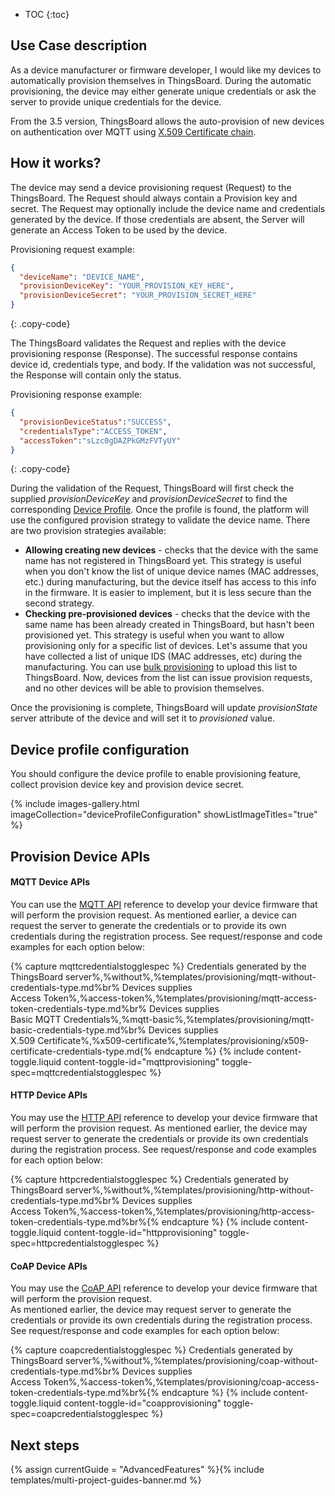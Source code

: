 * TOC
{:toc}

## Use Case description

As a device manufacturer or firmware developer, I would like my devices to automatically provision themselves in ThingsBoard.
During the automatic provisioning, the device may either generate unique credentials or ask the server to provide unique credentials for the device. 

From the 3.5 version, ThingsBoard allows the auto-provision of new devices on authentication over MQTT using [X.509 Certificate chain](/docs/{{docsPrefix}}user-guide/certificates/).
   
## How it works?

<object width="80%" data="/images/user-guide/device-provisioning/flow.svg"></object>

The device may send a device provisioning request (Request) to the ThingsBoard. The Request should always contain a Provision key and secret. 
The Request may optionally include the device name and credentials generated by the device. 
If those credentials are absent, the Server will generate an Access Token to be used by the device.

Provisioning request example:

```json
{
  "deviceName": "DEVICE_NAME",
  "provisionDeviceKey": "YOUR_PROVISION_KEY_HERE",
  "provisionDeviceSecret": "YOUR_PROVISION_SECRET_HERE"
}
```
{: .copy-code}

The ThingsBoard validates the Request and replies with the device provisioning response (Response).
The successful response contains device id, credentials type, and body.
If the validation was not successful, the Response will contain only the status.

Provisioning response example:

```json
{
  "provisionDeviceStatus":"SUCCESS",
  "credentialsType":"ACCESS_TOKEN",
  "accessToken":"sLzc0gDAZPkGMzFVTyUY"
}
```
{: .copy-code}

During the validation of the Request, ThingsBoard will first check the supplied *provisionDeviceKey* and *provisionDeviceSecret* to find the corresponding [Device Profile](/docs/{{docsPrefix}}user-guide/device-profiles/).
Once the profile is found, the platform will use the configured provision strategy to validate the device name.
There are two provision strategies available:

* **Allowing creating new devices** - checks that the device with the same name has not registered in ThingsBoard yet.
This strategy is useful when you don't know the list of unique device names (MAC addresses, etc.) during manufacturing, but the device itself has access to this info in the firmware.
It is easier to implement, but it is less secure than the second strategy.
* **Checking pre-provisioned devices** - checks that the device with the same name has been already created in ThingsBoard, but hasn't been provisioned yet.
This strategy is useful when you want to allow provisioning only for a specific list of devices. Let's assume that you have collected a list of unique IDS (MAC addresses, etc) during the manufacturing.
You can use [bulk provisioning](/docs/{{docsPrefix}}user-guide/bulk-provisioning/) to upload this list to ThingsBoard. Now, devices from the list can issue provision requests, and no other devices will be able to provision themselves.

Once the provisioning is complete, ThingsBoard will update *provisionState* server attribute of the device and will set it to *provisioned* value.

## Device profile configuration

You should configure the device profile to enable provisioning feature, collect provision device key and provision device secret.

{% include images-gallery.html imageCollection="deviceProfileConfiguration" showListImageTitles="true" %}

## Provision Device APIs

#### MQTT Device APIs

You can use the [MQTT API](/docs/{{docsPrefix}}reference/mqtt-api/#device-provisioning) reference to develop your device firmware that will perform the provision request.
As mentioned earlier, a device can request the server to generate the credentials or to provide its own credentials during the registration process.
See request/response and code examples for each option below:

{% capture mqttcredentialstogglespec %}
Credentials generated by the ThingsBoard server%,%without%,%templates/provisioning/mqtt-without-credentials-type.md%br%
Devices supplies<br>Access Token%,%access-token%,%templates/provisioning/mqtt-access-token-credentials-type.md%br%
Devices supplies<br>Basic MQTT Credentials%,%mqtt-basic%,%templates/provisioning/mqtt-basic-credentials-type.md%br%
Devices supplies<br>X.509 Certificate%,%x509-certificate%,%templates/provisioning/x509-certificate-credentials-type.md{% endcapture %}
{% include content-toggle.liquid content-toggle-id="mqttprovisioning" toggle-spec=mqttcredentialstogglespec %}

#### HTTP Device APIs

You may use the [HTTP API](/docs/{{docsPrefix}}reference/http-api/#device-provisioning) reference to develop your device firmware that will perform the provision request.
As mentioned earlier, the device may request server to generate the credentials or provide its own credentials during the registration process.
See request/response and code examples for each option below:

{% capture httpcredentialstogglespec %}
Credentials generated by ThingsBoard server%,%without%,%templates/provisioning/http-without-credentials-type.md%br%
Devices supplies<br>Access Token%,%access-token%,%templates/provisioning/http-access-token-credentials-type.md%br%{% endcapture %}
{% include content-toggle.liquid content-toggle-id="httpprovisioning" toggle-spec=httpcredentialstogglespec %}

#### CoAP Device APIs 

You may use the [CoAP API](/docs/{{docsPrefix}}reference/coap-api/#device-provisioning) reference to develop your device firmware that will perform the provision request.   
As mentioned earlier, the device may request server to generate the credentials or provide its own credentials during the registration process.
See request/response and code examples for each option below:

{% capture coapcredentialstogglespec %}
Credentials generated by ThingsBoard server%,%without%,%templates/provisioning/coap-without-credentials-type.md%br%
Devices supplies<br>Access Token%,%access-token%,%templates/provisioning/coap-access-token-credentials-type.md%br%{% endcapture %}
{% include content-toggle.liquid content-toggle-id="coapprovisioning" toggle-spec=coapcredentialstogglespec %}

## Next steps

{% assign currentGuide = "AdvancedFeatures" %}{% include templates/multi-project-guides-banner.md %}
